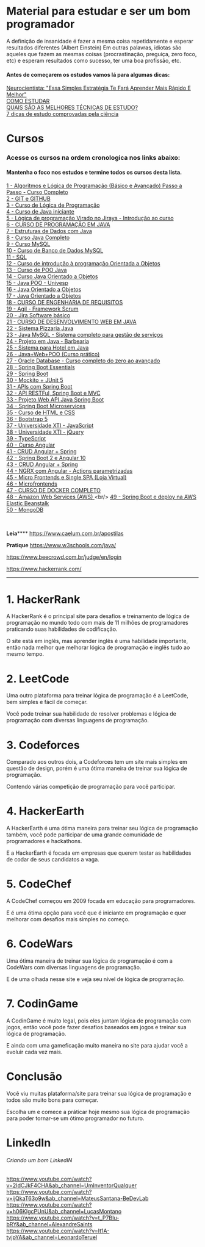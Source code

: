 # Material para estudar e ser um bom programador


A definição de insanidade é fazer a mesma coisa repetidamente e esperar resultados diferentes (Albert Einstein)
Em outras palavras, idiotas são aqueles que fazem as mesmas coisas (procrastinação, preguiça, zero foco, etc) e esperam resultados como sucesso, ter uma boa profissão, etc.

#### Antes de começarem os estudos vamos lá para algumas dicas: 
[Neurocientista: "Essa Simples Estratégia Te Fará Aprender Mais Rápido E Melhor"](https://www.youtube.com/watch?v=hM8eD_NWKz4)
<br/>
[COMO ESTUDAR](https://www.youtube.com/watch?v=oQw1Wo1GNp0&ab_channel=bremado)
<br/>
[QUAIS SÃO AS MELHORES TÉCNICAS DE ESTUDO?](https://www.youtube.com/watch?v=sXmKaZ-9fWc)
<br/>
[7 dicas de estudo comprovadas pela ciência](https://www.youtube.com/watch?v=MvNtyic7dMM)


# Cursos
### Acesse os cursos na ordem cronologica nos links abaixo:
#### Mantenha o foco nos estudos e termine todos os cursos desta lista.

[1 - Algoritmos e Lógica de Programação (Básico e Avançado) Passo a Passo - Curso Completo](https://www.youtube.com/watch?v=epLXNg4wb6s&list=PLWW8e8W-7y8ItzYGR1uaq1SVkdZr_ntfI&ab_channel=DesenvolvedoresFullStack)
<br/>
[2 - GIT e GITHUB](https://www.youtube.com/watch?v=FF1f4bKYhoo&list=PLbEOwbQR9lqzK14I7OOeREEIE4k6rjgIj&ab_channel=ProfessorJos%C3%A9deAssis)
<br/>
[3 - Curso de Lógica de Programação](https://www.youtube.com/watch?v=UG6dHyNQJko&list=PLylCwvNCtoakuEW0VGSD8XB56jBHbQxF8&ab_channel=tecnologiaemvideo)
<br/>
[4 - Curso de Java iniciante](https://www.youtube.com/watch?v=gsy5GqwWqjw&list=PLesCEcYj003Rfzs39Y4Bs_chpkE276-gD)
<br/>
[5 - Lógica de programação Virado no Jiraya - Introdução ao curso](https://www.youtube.com/watch?v=ycyL5CqZoUo&list=PL62G310vn6nH-uBTKREcUWDkOi2Q9n4OZ&ab_channel=DevDojo)
<br/>
[6 - CURSO DE PROGRAMAÇÃO EM JAVA](https://www.youtube.com/watch?v=CObcX4hzP90&list=PLAGoEvRJAw9DyC3uJtSAS8-WLqnAAVX3l&ab_channel=OctavioVieira)
<br/>
[7 - Estruturas de Dados com Java](https://www.youtube.com/watch?v=8zVdz6TyV_c&list=PLTLAlheiUm5FRR5BNn4iBFwzYHiNq2Iv2&ab_channel=2Guarinos)
<br/>
[8 - Curso Java Completo](https://www.youtube.com/watch?v=VKjFuX91G5Q&list=PL62G310vn6nFIsOCC0H-C2infYgwm8SWW&ab_channel=DevDojo)
<br/>
[9 - Curso MySQL](https://www.youtube.com/watch?v=Ofktsne-utM&list=PLHz_AreHm4dkBs-795Dsgvau_ekxg8g1r)
<br/>
[10 - Curso de Banco de Dados MySQL](https://www.youtube.com/watch?v=Ofktsne-utM&list=PLHz_AreHm4dkBs-795Dsgvau_ekxg8g1r&ab_channel=CursoemV%C3%ADdeo)
<br/>
[11 - SQL](https://www.youtube.com/watch?v=jJxC0i6OtQQ&list=PLvlkVRRKOYFQrPsRLU-53-No8c4e-RvHk)
<br/>
[12 - Curso de introdução à programação Orientada a Objetos](https://www.youtube.com/watch?v=44_GXeVD9bg&list=PLQXVs_1kyj72CHtXUi1e2uLUUXUmeLXcp&ab_channel=LucasBueno)
<br/>
[13 - Curso de POO Java](https://www.youtube.com/watch?v=KlIL63MeyMY&list=PLHz_AreHm4dkqe2aR0tQK74m8SFe-aGsY)
<br/>
[14 - Curso Java Orientado a Objetos](https://www.youtube.com/watch?v=kO98I2kuXz4&list=PLGPluF_nhP9oNl6vAwapJNqkWA8_CxRuy&ab_channel=AcademiadosDevs)
<br/>
[15 - Java POO - Univesp](https://www.youtube.com/watch?v=IldU6EJ-CVk&list=PLo2bOYEqmY1zW0VAfp64_JjiKn8-hMiVF&ab_channel=UNIVESP)
<br/>
[16 - Java Orientado a Objetos](https://www.youtube.com/watch?v=ZjPotaffGks&list=PLesCEcYj003RzkQBaNOOl7zwlIGOfeo1y&ab_channel=eXcript)
<br/>
[17 - Java Orientado a Objetos](https://www.youtube.com/watch?v=vY0C6y5xi-o&list=PLxNM4ef1BpxgskR3dYTwC9GYRFmD8soXU&ab_channel=PortalHugoCursos)
<br/>
[18 - CURSO DE ENGENHARIA DE REQUISITOS](https://www.youtube.com/watch?v=pN3AMvaM0Rk&list=PLAGoEvRJAw9BSPtgBOme8rgQcLE-0b6kJ&ab_channel=OctavioVieira)
<br/>
[19 - Agil - Framework Scrum](https://www.youtube.com/watch?v=HcZVxsVZ-48&list=PLRj4UESgCLz1uwaFje483eV8hQiBguW-P&ab_channel=minutoagil)
<br/>
[20 - Jira Software básico](https://www.youtube.com/watch?v=nMC4kjG8mt0&list=PL7NDvV6PnYODio6jp-dYLXPL8SQHzTJxy&ab_channel=CANALVALOR)
<br/>
[21 - CURSO DE DESENVOLVIMENTO WEB EM JAVA](https://www.youtube.com/watch?v=7IzfS4P0XUQ&list=PLAGoEvRJAw9C6vrVH7ASvJyYLpicpgjh8&ab_channel=OctavioVieira)
<br/>
[22 - Sistema Pizzaria Java](https://www.youtube.com/watch?v=NBdspQVkSwI&list=PLxNM4ef1Bpxg93agaGJzdZ3WUBUgJ-aFx&ab_channel=PortalHugoCursos)
<br/>
[23 - Java MySQL - Sistema completo para gestão de serviços](https://www.youtube.com/watch?v=eA4WjjkzK3c&list=PLbEOwbQR9lqxsTusvu8wfkUECrmcV81MU&index=2&ab_channel=ProfessorJos%C3%A9deAssis)
<br/>
[24 - Projeto em Java - Barbearia](https://www.youtube.com/watch?v=UtxTG1_AiXk&list=PLJIP7GdByOyuBKB--fIO2DoQaPVXm9lCw&ab_channel=WhileTrue)
<br/>
[25 - Sistema para Hotel em Java ](https://www.youtube.com/watch?v=piFYB7XAYKA&list=PLCNFRvVK1LVOftaQtWa2GKjnY3EYxFbfn&ab_channel=DarlanAraujo)
<br/>
[26 - Java+Web+POO (Curso prático)](https://www.youtube.com/watch?v=XziJzKiNq4w&list=PLTLAlheiUm5F5e50HzioMH49OaGRLdO3m&ab_channel=2Guarinos)
<br/>
[27 - Oracle Database - Curso completo do zero ao avançado](https://www.youtube.com/watch?v=_NzJpnERaqA&list=PLJZRlbWeQvwI8nRzviH5ckXwYudrw2T56&ab_channel=ZorddieBr)
<br/>
[28 - Spring Boot Essentials](https://www.youtube.com/watch?v=R-F-UcDo_5I&list=PL62G310vn6nF3gssjqfCKLpTK2sZJ_a_1)
<br/>
[29 - Spring Boot](https://www.youtube.com/watch?v=OHn1jLHGptw&list=PL8iIphQOyG-DHLpEx1TPItqJamy08fs1D&ab_channel=MichelliBrito)
<br/>
[30 - Mockito + JUnit 5](https://www.youtube.com/watch?v=1iIgKGTqg0Q&list=PLA8Qj9w4RGkWgyYa485pgf-VAoJgL4rW1)
<br/>
[31 - APIs com Spring Boot](https://www.youtube.com/watch?v=8D5BS1NbHPM&list=PLWXw8Gu52TRI0usqoSTLrioF6NPp-3msb)
<br/>
[32 - API RESTFul, Spring Boot e MVC ](https://www.youtube.com/watch?v=YcO-Q6yozmU&list=PLiXotHlANc8ptwP6wajo73OZo9Nh5i597&ab_channel=Lucas%C3%82ngelo)
<br/>
[33 - Projeto Web API Java Spring Boot](https://www.youtube.com/watch?v=kkkQhR_9Be8&list=PLC8TqXFuvRUQt9fX5qeqjuGxuo_dM9Wvv&ab_channel=MotoCode)
<br/>
[34 - Spring Boot Microservices](https://www.youtube.com/watch?v=vxeMnM15gsI&list=PL62G310vn6nH_iMQoPMhIlK_ey1npyUUl)
<br/>
[35 - Curso de HTML e CSS](https://www.youtube.com/watch?v=bCFTv8a59PE&list=PLbIBj8vQhvm00J3f3rD33tRuNLem8EgEA&ab_channel=Ot%C3%A1vioMiranda)
<br/>
[36 - Bootstrap 5](https://www.youtube.com/watch?v=pW-qbaw3OQw&list=PLjS7DS1TxzJIkIgR8AR6Lu0deOOs0AQuv&ab_channel=DiegoMariano)
<br/>
[37 - Universidade XTI - JavaScript](https://www.youtube.com/watch?v=E1Ww5Y1EnWQ&list=PLnex8IkmReXxZEXje06kW1uCwm5iC8M_Z)
<br/>
[38 - Universidade XTI - jQuery](https://www.youtube.com/watch?v=YOTFZx9CeX4&list=PLxQNfKs8YwvGOv4evjpsB3JWWZnYChp04)
<br/>
[39 - TypeScript ](https://www.youtube.com/watch?v=67ki0t_VWc0&list=PL62G310vn6nGg5OzjxE8FbYDzCs_UqrUs)
<br/>
[40 - Curso Angular](https://www.youtube.com/watch?v=tPOMG0D57S0&list=PLGxZ4Rq3BOBoSRcKWEdQACbUCNWLczg2G)
<br/>
[41 - CRUD Angular + Spring](https://www.youtube.com/watch?v=qJnjz8FIs6Q&list=PLGxZ4Rq3BOBpwaVgAPxTxhdX_TfSVlTcY&ab_channel=LoianeGroner)
<br/>
[42 - Spring Boot 2 e Angular 10](https://www.youtube.com/watch?v=ZMIE3_k7RJw&list=PLA8Qj9w4RGkVOj-xGYJCHJ0Ob4CMg-8NI&ab_channel=ValdirCezarTutoriais)
<br/>
[43 - CRUD Angular + Spring](https://www.youtube.com/watch?v=qJnjz8FIs6Q&list=PLGxZ4Rq3BOBpwaVgAPxTxhdX_TfSVlTcY&ab_channel=LoianeGroner)
<br/>
[44 - NGRX com Angular - Actions parametrizadas](https://www.youtube.com/watch?v=By2-pbESQ_w&list=PLI_Z0xfLZHL1zbFnVZo2B0-EfrXa9XNsZ&ab_channel=HypeITBrasil)
<br/>
[45 - Micro Frontends e Single SPA (Loja Virtual)](https://www.youtube.com/watch?v=0kEvj5wJhDc&list=PLdo20mUb_slu0FpfV-w1qufqvFk3wL00G&ab_channel=ProgramadordeSucesso)
<br/>
[46 - Microfrontends](https://www.youtube.com/watch?v=KZpSghOWOnE&ab_channel=FullCycle)
<br/>
[47 - CURSO DE DOCKER COMPLETO ](https://www.youtube.com/watch?v=0xxHiOSJVe8&list=PLf-O3X2-mxDkiUH0r_BadgtELJ_qyrFJ_&ab_channel=LINUXtips)
<br/>
[48 - Amazon Web Services (AWS) ](https://www.youtube.com/watch?v=0xxHiOSJVe8&list=PLf-O3X2-mxDkiUH0r_BadgtELJ_qyrFJ_&ab_channel=LINUXtips](https://www.youtube.com/watch?v=j6yImUbs4OA&list=PLOF5f9_x-OYUaqJar6EKRAonJNSHDFZUm))
<br/>
[49 - Spring Boot e deploy na AWS Elastic Beanstalk](https://www.youtube.com/watch?v=UdJYuwnqL3I&list=PL8iIphQOyG-AdKMQWtt1bqdVm8QUnX7_S)
<br/>
[50 - MongoDB](https://www.youtube.com/watch?v=Cec_R6Nc3wM&list=PL4OAe-tL47sZeAX1LXxSZxXtqj1fYGkF1&index=4)


<br/>

**************************************Leia******************************************
https://www.caelum.com.br/apostilas

**************************************Pratique**************************************
https://www.w3schools.com/java/

https://www.beecrowd.com.br/judge/en/login

https://www.hackerrank.com/

************************************************************************************

# 1. HackerRank


A HackerRank é o principal site para desafios e treinamento de lógica de programação no mundo todo com mais de 11 milhões de programadores praticando suas habilidades de codificação.



O site está em inglês, mas aprender inglês é uma habilidade importante, então nada melhor que melhorar lógica de programação e inglês tudo ao mesmo tempo.




# 2. LeetCode


Uma outro plataforma para treinar lógica de programação é a LeetCode, bem simples e fácil de começar.



Você pode treinar sua habilidade de resolver problemas e lógica de programação com diversas linguagens de programação.





# 3. Codeforces


Comparado aos outros dois, a Codeforces tem um site mais simples em questão de design, porém é uma ótima maneira de treinar sua lógica de programação.



Contendo várias competição de programação para você participar.




# 4. HackerEarth


A HackerEarth é uma ótima maneira para treinar seu lógica de programação também, você pode participar de uma grande comunidade de programadores e hackathons.



E a HackerEarth é focada em empresas que querem testar as habilidades de codar de seus candidatos a vaga.




# 5. CodeChef


A CodeChef começou em 2009 focada em educação para programadores.



E é uma ótima opção para você que é iniciante em programação e quer melhorar com desafios mais simples no começo.




# 6. CodeWars


Uma ótima maneira de treinar sua lógica de programação é com a CodeWars com diversas linguagens de programação.



E de uma olhada nesse site e veja seu nível de lógica de programação.




# 7. CodinGame


A CodinGame é muito legal, pois eles juntam lógica de programação com jogos, então você pode fazer desafios baseados em jogos e treinar sua lógica de programação.



E ainda com uma gameficação muito maneira no site para ajudar você a evoluir cada vez mais.




# Conclusão


Você viu muitas plataforma/site para treinar sua lógica de programação e todos são muito bons para começar.



Escolha um e comece a práticar hoje mesmo sua lógica de programação para poder tornar-se um ótimo programador no futuro.

# LinkedIn

###### Criando um bom LinkedIN

https://www.youtube.com/watch?v=2IdCJkF4CHA&ab_channel=UmInventorQualquer
<br/>
https://www.youtube.com/watch?v=ijQkaT63o9w&ab_channel=MateusSantana-BeDevLab
<br/>
https://www.youtube.com/watch?v=h06KIgcPUnU&ab_channel=LucasMontano
<br/>
https://www.youtube.com/watch?v=t_P7BIu-bRY&ab_channel=AlexandreSaints
<br/>
https://www.youtube.com/watch?v=It1A-tvjpYA&ab_channel=LeonardoTeruel

